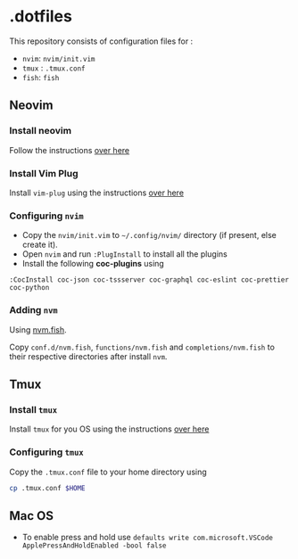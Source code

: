 .dotfiles
=========

This repository consists of configuration files for :

* `nvim`: `nvim/init.vim`
* `tmux` : `.tmux.conf`
* `fish`: `fish`

## Neovim

### Install neovim
Follow the instructions [over here](https://github.com/neovim/neovim/wiki/Installing-Neovim)

### Install Vim Plug
Install `vim-plug` using the instructions [over here](https://github.com/junegunn/vim-plug#neovim)

### Configuring `nvim`

* Copy the `nvim/init.vim` to `~/.config/nvim/` directory (if present, else create it).
* Open `nvim` and run `:PlugInstall` to install all the plugins
* Install the following **coc-plugins** using
```vim
:CocInstall coc-json coc-tssserver coc-graphql coc-eslint coc-prettier coc-python
```

### Adding `nvm`

Using [nvm.fish](https://github.com/jorgebucaran/nvm.fish).

Copy `conf.d/nvm.fish`, `functions/nvm.fish` and `completions/nvm.fish` to
their respective directories after install `nvm`.

## Tmux

### Install `tmux`

Install `tmux` for you OS using the instructions [over
here](https://github.com/tmux/tmux/wiki/Installing)

### Configuring `tmux`

Copy the `.tmux.conf` file to your home directory using
```sh
cp .tmux.conf $HOME
```

## Mac OS

* To enable press and hold use `defaults write com.microsoft.VSCode ApplePressAndHoldEnabled -bool false`
